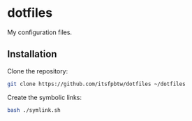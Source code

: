 # dotfiles

My configuration files.

## Installation

Clone the repository:

```bash
git clone https://github.com/itsfpbtw/dotfiles ~/dotfiles
```

Create the symbolic links:

```bash
bash ./symlink.sh
```


